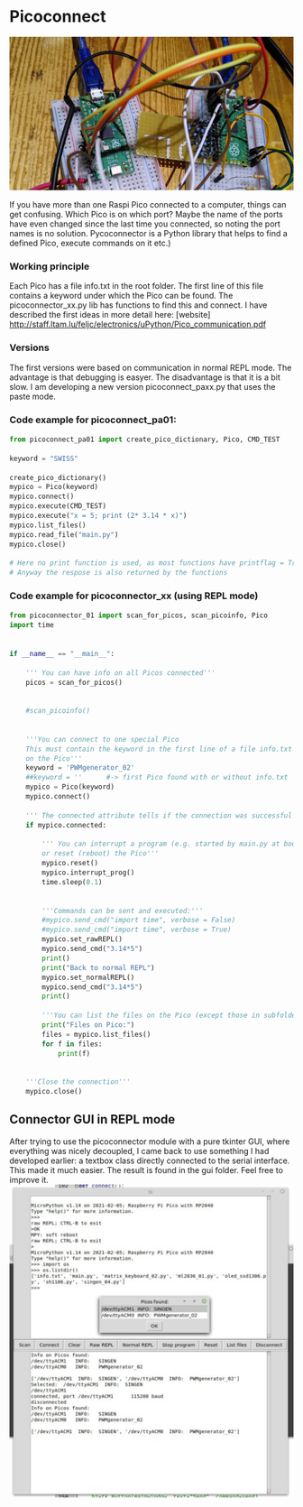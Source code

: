 # Picoconnect
![Picture](2picos.png)

If you have more than one Raspi Pico connected to a computer, things can get confusing. Which Pico is on which port?
Maybe the name of the ports have even changed since the last time you connected, so noting the port names is no solution.
Pycoconnector is a Python library that helps to find  a defined Pico, execute commands on it etc.)

### Working principle
Each Pico has a file info.txt in the root folder. The first line of this file contains a keyword under which the Pico can be found. The picoconnector_xx.py lib has functions to find this and connect.
I have described the first ideas in more detail here:
[website] http://staff.ltam.lu/feljc/electronics/uPython/Pico_communication.pdf

### Versions

The first versions were based on communication in normal REPL mode. The advantage is that debugging is easyer. The disadvantage is that it is a bit slow.
I am developing a new version picoconnect_paxx.py that uses the paste mode.

### Code example for picoconnect_pa01:
```python
from picoconnect_pa01 import create_pico_dictionary, Pico, CMD_TEST

keyword = "SWISS"

create_pico_dictionary()
mypico = Pico(keyword)
mypico.connect()
mypico.execute(CMD_TEST)
mypico.execute("x = 5; print (2* 3.14 * x)")
mypico.list_files()
mypico.read_file("main.py")
mypico.close()

# Here no print function is used, as most functions have printflag = True by default
# Anyway the respose is also returned by the functions
```   


### Code example for picoconnector_xx (using REPL mode)
```python
from picoconnector_01 import scan_for_picos, scan_picoinfo, Pico
import time


if __name__ == "__main__":
    
    ''' You can have info on all Picos connected'''
    picos = scan_for_picos()
    
    
    #scan_picoinfo()
    
    
    '''You can connect to one special Pico
    This must contain the keyword in the first line of a file info.txt
    on the Pico'''
    keyword = 'PWMgenerator_02'
    ##keyword = ''      #-> first Pico found with or without info.txt
    mypico = Pico(keyword)
    mypico.connect()
    
    ''' The connected attribute tells if the connection was successful'''
    if mypico.connected:
        
        ''' You can interrupt a program (e.g. started by main.py at boot)
        or reset (reboot) the Pico'''
        mypico.reset()
        mypico.interrupt_prog()
        time.sleep(0.1)
        
        
        '''Commands can be sent and executed:'''
        #mypico.send_cmd("import time", verbose = False)
        #mypico.send_cmd("import time", verbose = True)
        mypico.set_rawREPL()
        mypico.send_cmd("3.14*5")
        print()
        print("Back to normal REPL")
        mypico.set_normalREPL()
        mypico.send_cmd("3.14*5")
        print()
        
        '''You can list the files on the Pico (except those in subfolders)'''
        print("Files on Pico:")
        files = mypico.list_files() 
        for f in files:
            print(f)
        
    
    '''Close the connection'''
    mypico.close()
```    
 ## Connector GUI in REPL mode
 After trying to use the picoconnector module with a pure tkinter GUI, where everything was nicely decoupled, I came back to use something I had developed earlier: a textbox class directly connected to the serial interface.
This made it much easier. The result is found in the gui folder. Feel free to improve it.
![Picture](/gui/picoconnect.jpg)


